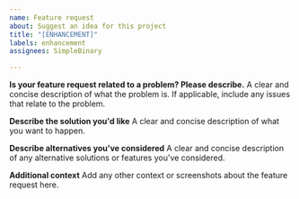 ```yaml
---
name: Feature request
about: Suggest an idea for this project
title: "[ENHANCEMENT]"
labels: enhancement
assignees: SimpleBinary

---
```


**Is your feature request related to a problem? Please describe.**
A clear and concise description of what the problem is. If applicable, include any issues that relate to the problem.

**Describe the solution you'd like**
A clear and concise description of what you want to happen.

**Describe alternatives you've considered**
A clear and concise description of any alternative solutions or features you've considered.

**Additional context**
Add any other context or screenshots about the feature request here.
